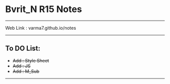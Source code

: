 
# Bvrit_N R15 Notes

---

Web Link :  varma7.github.io/notes

---
## To DO List:

* ~~Add : Style Sheet~~
* ~~Add : JS~~
* ~~Add : M_Sub~~

---
